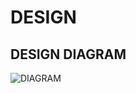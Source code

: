 # DESIGN

## DESIGN DIAGRAM

![DIAGRAM](https://user-images.githubusercontent.com/94243541/142914822-739f7c8f-74eb-44b6-9969-9c4e653ac445.png)




